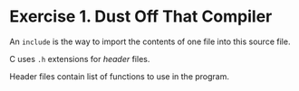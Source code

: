 # Exercise 1. Dust Off That Compiler

An `include` is the way to import the contents of one file into this source file.

C uses `.h` extensions for *header* files.

Header files contain list of functions to use in the program.


